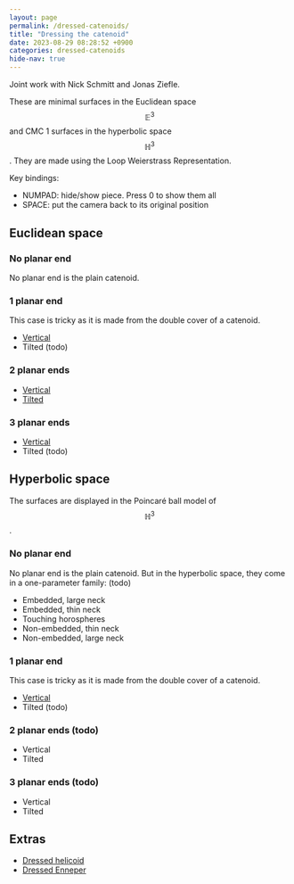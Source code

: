 ```yaml
---
layout: page
permalink: /dressed-catenoids/
title: "Dressing the catenoid"
date: 2023-08-29 08:28:52 +0900
categories: dressed-catenoids
hide-nav: true
---
```


Joint work with Nick Schmitt and Jonas Ziefle.

These are minimal surfaces in the Euclidean space $$\mathbb{E}^3$$ and CMC 1 surfaces in the hyperbolic space $$\mathbb{H}^3$$. They are made using the Loop Weierstrass Representation. 

Key bindings:
- NUMPAD: hide/show piece. Press 0 to show them all
- SPACE: put the camera back to its original position

## Euclidean space 

### No planar end

No planar end is the plain catenoid.

### 1 planar end

This case is tricky as it is made from the double cover of a catenoid.

- [Vertical][e31v]
- Tilted (todo)

### 2 planar ends

- [Vertical][e32v]
- [Tilted][e32d]

### 3 planar ends

- [Vertical][e33v]
- Tilted (todo)

## Hyperbolic space

The surfaces are displayed in the Poincaré ball model of $$\mathbb{H}^3$$.

### No planar end

No planar end is the plain catenoid. But in the hyperbolic space, they come in a one-parameter family: (todo)

- Embedded, large neck
- Embedded, thin neck
- Touching horospheres
- Non-embedded, thin neck
- Non-embedded, large neck

### 1 planar end

This case is tricky as it is made from the double cover of a catenoid.

- [Vertical][h3v]
- Tilted (todo)

### 2 planar ends (todo)

- Vertical
- Tilted

### 3 planar ends (todo)

- Vertical
- Tilted

## Extras

- [Dressed helicoid][helicoid]
- [Dressed Enneper][enneper]

 <!-- -- [half 2][2dhalf2] is broken -->
<!-- - [Non-vertical ends][3dfull] -->
<!-- - [2 ends][h3-2v1] -->


[2vfull]: /surfaces/dressed-catenoids/2vfull.html
[2vhalf1]: /surfaces/dressed-catenoids/2vhalf1.html
[2vhalf2]: /surfaces/dressed-catenoids/2vhalf2.html
[2dfull]: /surfaces/dressed-catenoids/2dfull.html
[2dhalf1]: /surfaces/dressed-catenoids/2dhalf1.html
[2dhalf2]: /surfaces/dressed-catenoids/2dhalf2.html
[3vfull]: /surfaces/dressed-catenoids/3vfull.html
[3v3rd1]: /surfaces/dressed-catenoids/3v3rd1.html
[3v3rd2]: /surfaces/dressed-catenoids/3v3rd2.html
[3dfull]: /surfaces/dressed-catenoids/3dfull.html
[h3-2v1]: /surfaces/dressed-catenoids/h3-2v1.html
[2v4th-textured]: /surfaces/dressed-catenoids/textured/2vfull-textured.html
[2v]: /surfaces/dressed-catenoids/2v.html
[2d]: /surfaces/dressed-catenoids/2d.html
[3v]: /surfaces/dressed-catenoids/3v.html
[enneper]: /surfaces/enneper.html
[1v]: /surfaces/dressed-catenoids/1plane-cat.html
[h3-1end]: /surfaces/dressed-catenoids/1plane-cat-h3.html


[e31v]: /dressed-catenoids/E3/1-plane/vertical/index.html
[e32v]: /dressed-catenoids/E3/2-plane/vertical/index.html
[e32d]: /dressed-catenoids/E3/2-plane/tilt/index.html
[e33v]: /dressed-catenoids/E3/3-plane/vertical/index.html
[h3v]: /dressed-catenoids/H3/1-plane/vertical/index.html
[helicoid]: /dressed-catenoids/extras/dressed-helicoid/index.html
[enneper]: /dressed-catenoids/extras/dressed-enneper/index.html